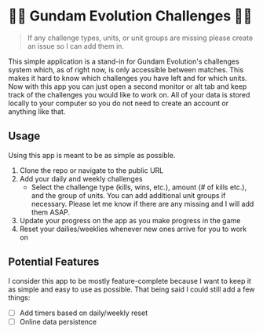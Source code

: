 # 🚀🚀 Gundam Evolution Challenges 🚀🚀
> If any challenge types, units, or unit groups are missing please create an issue so I can add them in.

This simple application is a stand-in for Gundam Evolution's challenges system which, as of right now, is only accessible between matches. This makes it hard to know which challenges you have left and for which units. Now with this app you can just open a second monitor or alt tab and keep track of the challenges you would like to work on. All of your data is stored locally to your computer so you do not need to create an account or anything like that.

## Usage
Using this app is meant to be as simple as possible.
1. Clone the repo or navigate to the public URL
2. Add your daily and weekly challenges
    * Select the challenge type (kills, wins, etc.), amount (# of kills etc.), and the group of units. You can add additional unit groups if necessary. Please let me know if there are any missing and I will add them ASAP.
3. Update your progress on the app as you make progress in the game
4. Reset your dailies/weeklies whenever new ones arrive for you to work on

## Potential Features
I consider this app to be mostly feature-complete because I want to keep it as simple and easy to use as possible. That being said I could still add a few things:
-[ ] Add timers based on daily/weekly reset
-[ ] Online data persistence
